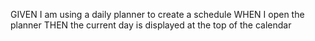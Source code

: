 GIVEN I am using a daily planner to create a schedule
WHEN I open the planner
THEN the current day is displayed at the top of the calendar
